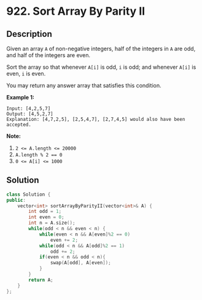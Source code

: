 # 922. Sort Array By Parity II

## Description

Given an array `A` of non-negative integers, half of the integers in `A` are odd, and half of the integers are even.

Sort the array so that whenever `A[i]` is odd, `i` is odd; and whenever `A[i]` is even, `i` is even.

You may return any answer array that satisfies this condition.

 

**Example 1:**

```
Input: [4,2,5,7]
Output: [4,5,2,7]
Explanation: [4,7,2,5], [2,5,4,7], [2,7,4,5] would also have been accepted.
```

**Note:**

1. `2 <= A.length <= 20000`
2. `A.length % 2 == 0`
3. `0 <= A[i] <= 1000`

## Solution

```cpp
class Solution {
public:
    vector<int> sortArrayByParityII(vector<int>& A) {
        int odd = 1;
        int even = 0;
        int n = A.size();
        while(odd < n && even < n) {
            while(even < n && A[even]%2 == 0)
                even += 2;
            while(odd < n && A[odd]%2 == 1)
                odd += 2;
            if(even < n && odd < n){
                swap(A[odd], A[even]);
            }
        }
        return A;
    }
};
```
